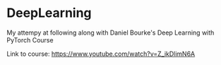 # DeepLearning

My attempy at following along with Daniel Bourke's Deep Learning with PyTorch Course

Link to course: https://www.youtube.com/watch?v=Z_ikDlimN6A 
